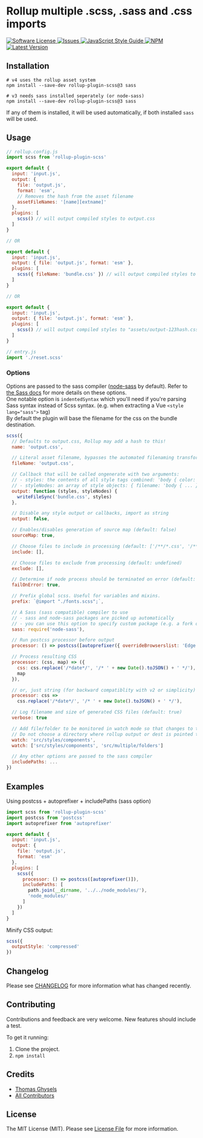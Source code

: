# Rollup multiple .scss, .sass and .css imports

<a href="LICENSE">
  <img src="https://img.shields.io/badge/license-MIT-brightgreen.svg" alt="Software License" />
</a>
<a href="https://github.com/thgh/rollup-plugin-scss/issues">
  <img src="https://img.shields.io/github/issues/thgh/rollup-plugin-scss.svg" alt="Issues" />
</a>
<a href="http://standardjs.com/">
  <img src="https://img.shields.io/badge/code%20style-standard-brightgreen.svg" alt="JavaScript Style Guide" />
</a>
<a href="https://npmjs.org/package/rollup-plugin-scss">
  <img src="https://img.shields.io/npm/v/rollup-plugin-scss.svg?style=flat-squar" alt="NPM" />
</a>
<a href="https://github.com/thgh/rollup-plugin-scss/releases">
  <img src="https://img.shields.io/github/release/thgh/rollup-plugin-scss.svg" alt="Latest Version" />
</a>

## Installation

```
# v4 uses the rollup asset system
npm install --save-dev rollup-plugin-scss@3 sass

# v3 needs sass installed seperately (or node-sass)
npm install --save-dev rollup-plugin-scss@3 sass
```

If any of them is installed, it will be used automatically, if both installed `sass` will be used.

## Usage

```js
// rollup.config.js
import scss from 'rollup-plugin-scss'

export default {
  input: 'input.js',
  output: {
    file: 'output.js',
    format: 'esm',
    // Removes the hash from the asset filename
    assetFileNames: '[name][extname]'
  },
  plugins: [
    scss() // will output compiled styles to output.css
  ]
}

// OR

export default {
  input: 'input.js',
  output: { file: 'output.js', format: 'esm' },
  plugins: [
    scss({ fileName: 'bundle.css' }) // will output compiled styles to "bundle.css"
  ]
}

// OR

export default {
  input: 'input.js',
  output: { file: 'output.js', format: 'esm' },
  plugins: [
    scss() // will output compiled styles to "assets/output-123hash.css"
  ]
}
```

```js
// entry.js
import './reset.scss'
```

### Options

Options are passed to the sass compiler ([node-sass] by default). Refer to [ the Sass docs](https://sass-lang.com/documentation/js-api#options) for more details on these options. <br/>
One notable option is `indentedSyntax` which you'll need if you're parsing Sass syntax instead of Scss syntax. (e.g. when extracting a Vue `<style lang="sass">` tag) <br/>
By default the plugin will base the filename for the css on the bundle destination.

```js
scss({
  // Defaults to output.css, Rollup may add a hash to this!
  name: 'output.css',

  // Literal asset filename, bypasses the automated filenaming transformations
  fileName: 'output.css',

  // Callback that will be called ongenerate with two arguments:
  // - styles: the contents of all style tags combined: 'body { color: green }'
  // - styleNodes: an array of style objects: { filename: 'body { ... }' }
  output: function (styles, styleNodes) {
    writeFileSync('bundle.css', styles)
  },

  // Disable any style output or callbacks, import as string
  output: false,

  // Enables/disables generation of source map (default: false)
  sourceMap: true,

  // Choose files to include in processing (default: ['/**/*.css', '/**/*.scss', '/**/*.sass'])
  include: [],

  // Choose files to exclude from processing (default: undefined)
  exclude: [],

  // Determine if node process should be terminated on error (default: false)
  failOnError: true,

  // Prefix global scss. Useful for variables and mixins.
  prefix: `@import "./fonts.scss";`,

  // A Sass (sass compatible) compiler to use
  // - sass and node-sass packages are picked up automatically
  // - you can use this option to specify custom package (e.g. a fork of one of them)
  sass: require('node-sass'),

  // Run postcss processor before output
  processor: () => postcss([autoprefixer({ overrideBrowserslist: 'Edge 18' })]),

  // Process resulting CSS
  processor: (css, map) => ({
    css: css.replace('/*date*/', '/* ' + new Date().toJSON() + ' */'),
    map
  }),

  // or, just string (for backward compatiblity with v2 or simplicity)
  processor: css =>
    css.replace('/*date*/', '/* ' + new Date().toJSON() + ' */'),

  // Log filename and size of generated CSS files (default: true)
  verbose: true

  // Add file/folder to be monitored in watch mode so that changes to these files will trigger rebuilds.
  // Do not choose a directory where rollup output or dest is pointed to as this will cause an infinite loop
  watch: 'src/styles/components',
  watch: ['src/styles/components', 'src/multiple/folders']

  // Any other options are passed to the sass compiler
  includePaths: ...
})
```

## Examples

Using postcss + autoprefixer + includePaths (sass option)

```js
import scss from 'rollup-plugin-scss'
import postcss from 'postcss'
import autoprefixer from 'autoprefixer'

export default {
  input: 'input.js',
  output: {
    file: 'output.js',
    format: 'esm'
  },
  plugins: [
    scss({
      processor: () => postcss([autoprefixer()]),
      includePaths: [
        path.join(__dirname, '../../node_modules/'),
        'node_modules/'
      ]
    })
  ]
}
```

Minify CSS output:

```js
scss({
  outputStyle: 'compressed'
})
```

## Changelog

Please see [CHANGELOG](CHANGELOG.md) for more information what has changed recently.

## Contributing

Contributions and feedback are very welcome. New features should include a test.

To get it running:

1. Clone the project.
2. `npm install`

## Credits

- [Thomas Ghysels](https://github.com/thgh)
- [All Contributors][link-contributors]

## License

The MIT License (MIT). Please see [License File](LICENSE) for more information.

[link-author]: https://github.com/thgh
[link-contributors]: ../../contributors
[rollup-plugin-vue]: https://www.npmjs.com/package/rollup-plugin-vue
[rollup-plugin-buble]: https://www.npmjs.com/package/rollup-plugin-buble
[rollup-plugin-babel]: https://www.npmjs.com/package/rollup-plugin-babel
[node-sass]: https://www.npmjs.com/package/node-sass
[sass]: https://www.npmjs.com/package/sass
